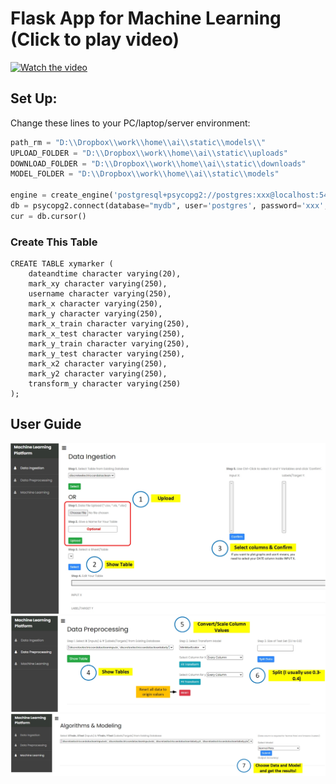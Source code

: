 # Flask App for Machine Learning (Click to play video)
[![Watch the video](https://img.youtube.com/vi/EWkzmvbtTIg/0.jpg)](https://www.youtube.com/watch?v=EWkzmvbtTIg)
## Set Up: 
Change these lines to your PC/laptop/server environment:
```python
path_rm = "D:\\Dropbox\\work\\home\\ai\\static\\models\\"
UPLOAD_FOLDER = "D:\\Dropbox\\work\\home\\ai\\static\\uploads"
DOWNLOAD_FOLDER = "D:\\Dropbox\\work\\home\\ai\\static\\downloads"
MODEL_FOLDER = "D:\\Dropbox\\work\\home\\ai\\static\\models"

engine = create_engine('postgresql+psycopg2://postgres:xxx@localhost:5432/mydb')
db = psycopg2.connect(database="mydb", user='postgres', password='xxx', host='localhost', port= '5432')
cur = db.cursor()
```

### Create This Table
```console
CREATE TABLE xymarker (
    dateandtime character varying(20),
    mark_xy character varying(250),
    username character varying(250),
    mark_x character varying(250),
    mark_y character varying(250),
    mark_x_train character varying(250),
    mark_x_test character varying(250),
    mark_y_train character varying(250),
    mark_y_test character varying(250),
    mark_x2 character varying(250),
    mark_y2 character varying(250),
    transform_y character varying(250)
);
```

## User Guide
![alt text](https://github.com/ethanpng2021/flask_for_machinelearning/blob/main/machinelearningapp/static/sampleimg/c33.jpg)
![alt text](https://github.com/ethanpng2021/flask_for_machinelearning/blob/main/machinelearningapp/static/sampleimg/c22.jpg)
![alt text](https://github.com/ethanpng2021/flask_for_machinelearning/blob/main/machinelearningapp/static/sampleimg/c11.jpg)
